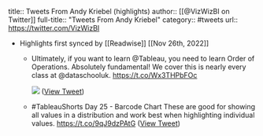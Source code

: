 title:: Tweets From Andy Kriebel (highlights)
author:: [[@VizWizBI on Twitter]]
full-title:: "Tweets From Andy Kriebel"
category:: #tweets
url:: https://twitter.com/VizWizBI

- Highlights first synced by [[Readwise]] [[Nov 26th, 2022]]
	- Ultimately, if you want to learn @Tableau, you need to learn Order of Operations. Absolutely fundamental! We cover this is nearly every class at @dataschooluk. https://t.co/Wx3THPbFOc 
	  
	  ![](https://pbs.twimg.com/media/EIDNOJ7XUAEoQWQ.png) ([View Tweet](https://twitter.com/VizWizBI/status/1189175955484487681))
	- #TableauShorts Day 25 - Barcode Chart
	  These are good for showing all values in a distribution and work best when highlighting individual values.
	  https://t.co/9qJ9dzPAtG ([View Tweet](https://twitter.com/VizWizBI/status/1596095381472804864))